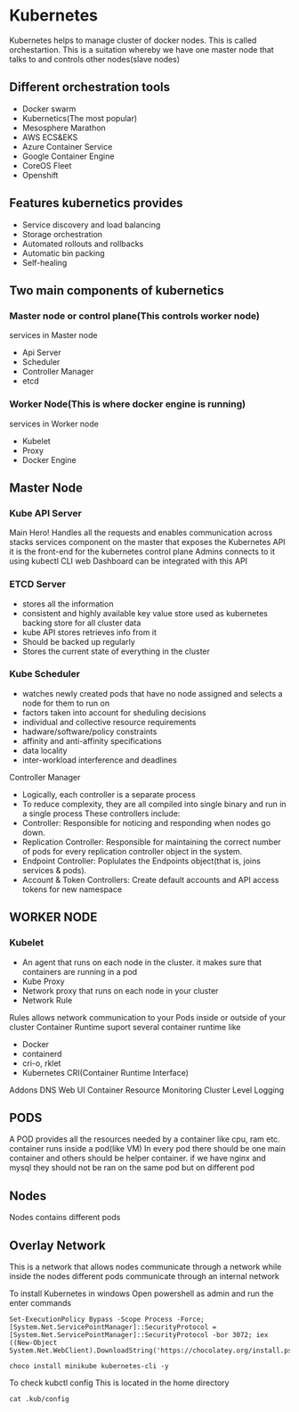 # Kubernetes
Kubernetes helps to manage cluster of docker nodes. This is called orchestartion. This is a suitation whereby we have one master node that talks to and controls other nodes(slave nodes)

## Different orchestration tools
* Docker swarm
* Kubernetics(The most popular)
* Mesosphere Marathon
* AWS ECS&EKS
* Azure Container Service
* Google Container Engine
* CoreOS Fleet
* Openshift


## Features kubernetics provides
* Service discovery and load balancing
* Storage orchestration
* Automated rollouts and rollbacks
* Automatic bin packing
* Self-healing

## Two main components of kubernetics
### Master node or control plane(This controls worker node)
services in Master node
* Api Server
* Scheduler
* Controller Manager
* etcd

### Worker Node(This is where docker engine is running)
services in Worker node
* Kubelet
* Proxy
* Docker Engine

## Master Node
### Kube API Server
Main Hero! Handles all the requests and enables communication across stacks services
component on the master that exposes the Kubernetes API
it is the front-end for the kubernetes control plane
Admins connects to it using kubectl CLI
web Dashboard can be integrated with this API

### ETCD Server
* stores all the information
* consistent and highly available key value store used as kubernetes backing store for all cluster data
* kube API stores retrieves info from it
* Should be backed up regularly
* Stores the current state of everything in the cluster

### Kube Scheduler
* watches newly created pods that have no node assigned and selects a node for them to run on
* factors taken into account for sheduling decisions
* individual and collective resource requirements
* hadware/software/policy constraints
* affinity and anti-affinity specifications
* data locality
* inter-workload interference and deadlines

Controller Manager
* Logically, each controller is a separate process
* To reduce complexity, they are all compiled into single binary and run in a single process
These controllers include:
* Controller: Responsible for noticing and responding when nodes go down.
* Replication Controller: Responsible for maintaining the correct number of pods for every replication controller object in the system.
* Endpoint Controller: Poplulates the Endpoints object(that is, joins services & pods).
* Account & Token Controllers: Create default accounts and API access tokens for new namespace
	
## WORKER NODE
### Kubelet
* An agent that runs on each node in the cluster. it makes sure that containers are running in a pod
* Kube Proxy
* Network proxy that runs on each node in your cluster
* Network Rule

Rules allows network communication to your Pods inside or outside of your cluster
Container Runtime suport several container runtime like
* Docker
* containerd
* cri-o, rklet
* Kubernetes CRI(Container Runtime Interface)

Addons
DNS
Web UI
Container Resource Monitoring
Cluster Level Logging

## PODS
A POD provides all the resources needed by a container like cpu, ram etc. container runs inside a pod(like VM)
In every pod there should be one main container and others should be helper container. if we have nginx and mysql they should not be ran on the same pod but on different pod

## Nodes
Nodes contains different pods
## Overlay Network
This is a network that allows nodes communicate through a network while inside the nodes different pods communicate through an internal network


To install Kubernetes in windows
Open powershell as admin and run the enter commands
```
Set-ExecutionPolicy Bypass -Scope Process -Force; [System.Net.ServicePointManager]::SecurityProtocol = [System.Net.ServicePointManager]::SecurityProtocol -bor 3072; iex ((New-Object System.Net.WebClient).DownloadString('https://chocolatey.org/install.ps1'))

choco install minikube kubernetes-cli -y
```

To check kubctl config
This is located in the home directory

```
cat .kub/config
```


